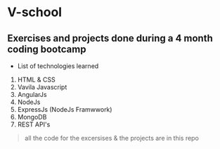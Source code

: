 # V-school
## Exercises and projects done during a 4 month coding bootcamp

* List of technologies learned 
1. HTML & CSS 
2. Vavila Javascript
3. AngularJs
4. NodeJs
5. ExpressJs (NodeJs Framwwork)
6. MongoDB
7. REST API's

> all the code for the excersises & the projects are in this repo
